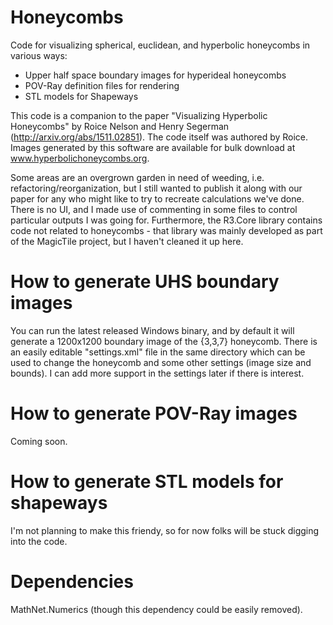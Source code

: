# Honeycombs
Code for visualizing spherical, euclidean, and hyperbolic honeycombs in various ways:
  * Upper half space boundary images for hyperideal honeycombs
  * POV-Ray definition files for rendering
  * STL models for Shapeways
  
This code is a companion to the paper "Visualizing Hyperbolic Honeycombs" by Roice Nelson and Henry Segerman (http://arxiv.org/abs/1511.02851).  The code itself was authored by Roice.  Images generated by this software are available for bulk download at www.hyperbolichoneycombs.org.

Some areas are an overgrown garden in need of weeding, i.e. refactoring/reorganization, but I still wanted to publish it along with our paper for any who might like to try to recreate calculations we've done.  There is no UI, and I made use of commenting in some files to control particular outputs I was going for.  Furthermore, the R3.Core library contains code not related to honeycombs - that library was mainly developed as part of the MagicTile project, but I haven't cleaned it up here.

# How to generate UHS boundary images
You can run the latest released Windows binary, and by default it will generate a 1200x1200 boundary image of the {3,3,7} honeycomb.  There is an easily editable "settings.xml" file in the same directory which can be used to change the honeycomb and some other settings (image size and bounds).  I can add more support in the settings later if there is interest.

# How to generate POV-Ray images
Coming soon.

# How to generate STL models for shapeways
I'm not planning to make this friendy, so for now folks will be stuck digging into the code.

# Dependencies
MathNet.Numerics (though this dependency could be easily removed).
